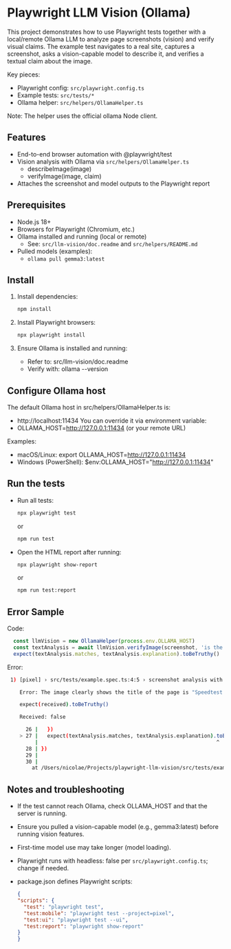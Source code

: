 # Playwright LLM Vision (Ollama)

This project demonstrates how to use Playwright tests together with a local/remote Ollama LLM to analyze page screenshots (vision) and verify visual claims. The example test navigates to a real site, captures a screenshot, asks a vision-capable model to describe it, and verifies a textual claim about the image.

Key pieces:
- Playwright config: `src/playwright.config.ts`
- Example tests: `src/tests/*`
- Ollama helper: `src/helpers/OllamaHelper.ts`

Note: The helper uses the official ollama Node client.

## Features

- End-to-end browser automation with @playwright/test
- Vision analysis with Ollama via `src/helpers/OllamaHelper.ts`
  - describeImage(image)
  - verifyImage(image, claim)
- Attaches the screenshot and model outputs to the Playwright report

## Prerequisites

- Node.js 18+
- Browsers for Playwright (Chromium, etc.)
- Ollama installed and running (local or remote)
  - See: `src/llm-vision/doc.readme` and `src/helpers/README.md`
- Pulled models (examples):
  - `ollama pull gemma3:latest`

## Install

1) Install dependencies:
   ```bash 
   npm install
   ```

2) Install Playwright browsers:
   ```bash 
   npx playwright install
   ```

3) Ensure Ollama is installed and running:
   - Refer to: src/llm-vision/doc.readme
   - Verify with: ollama --version

## Configure Ollama host

The default Ollama host in src/helpers/OllamaHelper.ts is:
- http://localhost:11434
You can override it via environment variable:
- OLLAMA_HOST=http://127.0.0.1:11434 (or your remote URL)

Examples:
- macOS/Linux: export OLLAMA_HOST=http://127.0.0.1:11434
- Windows (PowerShell): $env:OLLAMA_HOST="http://127.0.0.1:11434"

## Run the tests

- Run all tests:
  
  ```bash 
  npx playwright test
  ```
  or 
  ```bash
  npm run test
  ```

- Open the HTML report after running:
   
  ```bash
  npx playwright show-report
  ```
  or
  ```bash
  npm run test:report
  ```

## Error Sample
Code:
```js
  const llmVision = new OllamaHelper(process.env.OLLAMA_HOST)
  const textAnalysis = await llmVision.verifyImage(screenshot, 'is the title of the page present, and it is `todos`?')
  expect(textAnalysis.matches, textAnalysis.explanation).toBeTruthy()
```

Error:
```bash
 1) [pixel] › src/tests/example.spec.ts:4:5 › screenshot analysis with OllamaHelper ───────────────

    Error: The image clearly shows the title of the page is "Speedtest Performance Directory."

    expect(received).toBeTruthy()

    Received: false

      26 |   })
    > 27 |   expect(textAnalysis.matches, textAnalysis.explanation).toBeTruthy();
         |                                                          ^
      28 | })
      29 |
      30 |
        at /Users/nicolae/Projects/playwright-llm-vision/src/tests/example.spec.ts:27:58
```


## Notes and troubleshooting

- If the test cannot reach Ollama, check OLLAMA_HOST and that the server is running.
- Ensure you pulled a vision-capable model (e.g., gemma3:latest) before running vision features.
- First-time model use may take longer (model loading).
- Playwright runs with headless: false per `src/playwright.config.ts`; change if needed.
- package.json defines Playwright scripts:

  ```json
  {
  "scripts": {
    "test": "playwright test",
    "test:mobile": "playwright test --project=pixel",
    "test:ui": "playwright test --ui",
    "test:report": "playwright show-report"
  }
  }
  ```
